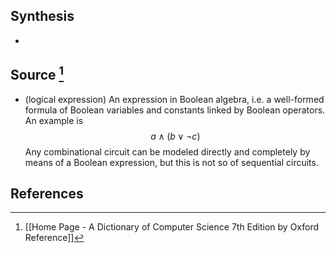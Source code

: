 ## Synthesis
- 
## Source [^1]
- (logical expression) An expression in Boolean algebra, i.e. a well-formed formula of Boolean variables and constants linked by Boolean operators. An example is$$a \wedge(b \vee \neg c)$$Any combinational circuit can be modeled directly and completely by means of a Boolean expression, but this is not so of sequential circuits.
## References

[^1]: [[Home Page - A Dictionary of Computer Science 7th Edition by Oxford Reference]]